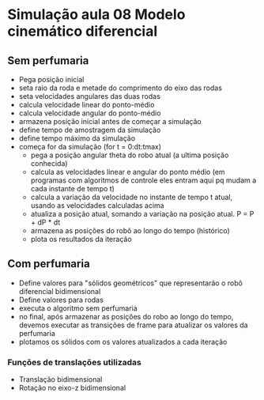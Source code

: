 # Simulação aula 08 Modelo cinemático diferencial

## Sem perfumaria
- Pega posição inicial
- seta raio da roda e metade do comprimento do eixo das rodas
- seta velocidades angulares das duas rodas
- calcula velocidade linear do ponto-médio
- calcula velocidade angular do ponto-médio
- armazena posição inicial antes de começar a simulação
- define tempo de amostragem da simulação
- define tempo máximo da simulação
- começa for da simulação (for t = 0:dt:tmax)
    - pega a posição angular theta do robo atual (a ultima posição conhecida)
    - calcula as velocidades linear e angular do ponto médio (em programas com algoritmos de controle eles entram aqui pq mudam a cada instante de tempo t)
    - calcula a variação da velocidade no instante de tempo t atual, usando as velocidades calculadas acima
    - atualiza a posição atual, somando a variação na posição atual. P = P + dP * dt
    - armazena as posições do robô ao longo do tempo (histórico)
    - plota os resultados da iteração

## Com perfumaria
- Define valores para "sólidos geométricos" que representarão o robô diferencial bidimensional
- Define valores para rodas
- executa o algoritmo sem perfumaria
- no final, após armazenar as posições do robo ao longo do tempo, devemos executar as transições de frame para atualizar os valores da perfumaria
- plotamos os sólidos com os valores atualizados a cada iteração

### Funções de translações utilizadas
- Translação bidimensional
- Rotação no eixo-z bidimensional